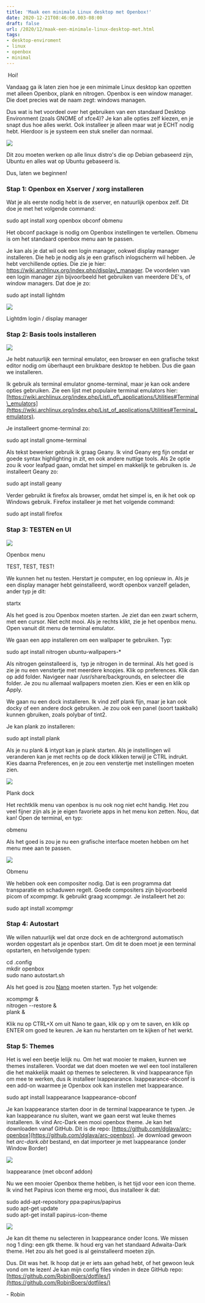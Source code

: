 ```yaml
---
title: 'Maak een minimale Linux desktop met Openbox!'
date: 2020-12-21T08:46:00.003-08:00
draft: false
url: /2020/12/maak-een-minimale-linux-desktop-met.html
tags: 
- desktop-enviroment
- linux
- openbox
- minimal
---
```


 Hoi!  
  
Vandaag ga ik laten zien hoe je een minimale Linux desktop kan opzetten met alleen Openbox, plank en nitrogen. Openbox is een window manager. Die doet precies wat de naam zegt: windows managen.  
  
Dus wat is het voordeel over het gebruiken van een standaard Desktop Environment (zoals GNOME of xfce4)? Je kan alle opties zelf kiezen, en je snapt dus hoe alles werkt. Ook installeer je alleen maar wat je ECHT nodig hebt. Hierdoor is je systeem een stuk sneller dan normaal.

[![](https://1.bp.blogspot.com/-yGuA4fJJ4RA/X-DN7oIJfMI/AAAAAAAAJo8/tZu9fH3SM9EnbRN-Fq5Y3tA5387aG5drQCLcBGAsYHQ/s320/1200px-Tux.svg.png)](https://1.bp.blogspot.com/-yGuA4fJJ4RA/X-DN7oIJfMI/AAAAAAAAJo8/tZu9fH3SM9EnbRN-Fq5Y3tA5387aG5drQCLcBGAsYHQ/s1421/1200px-Tux.svg.png)

Dit zou moeten werken op alle linux distro's die op Debian gebaseerd zijn, Ubuntu en alles wat op Ubuntu gebaseerd is.  
  
Dus, laten we beginnen!  

### **Stap 1: Openbox en Xserver / xorg installeren**

Wat je als eerste nodig hebt is de xserver, en natuurlijk openbox zelf. Dit doe je met het volgende command:  
  
sudo apt install xorg openbox obconf obmenu  
  
Het obconf package is nodig om Openbox instellingen te vertellen. Obmenu is om het standaard openbox menu aan te passen.  
  
Je kan als je dat wil ook een login manager, ookwel display manager installeren. Die heb je nodig als je een grafisch inlogscherm wil hebben. Je hebt verchillende opties. Die zie je hier: https://wiki.archlinux.org/index.php/display\_manager. De voordelen van een login manager zijn bijvoorbeeld het gebruiken van meerdere DE's, of window managers. Dat doe je zo:  
  
sudo apt install lightdm  

[![](https://1.bp.blogspot.com/-RI67gqvll-Y/X-DONGv_B1I/AAAAAAAAJpE/PzO3WZE748gn4BUUnqPQxeo8OnH4JGwowCLcBGAsYHQ/w640-h480/greybird-gtk31.png)](https://1.bp.blogspot.com/-RI67gqvll-Y/X-DONGv_B1I/AAAAAAAAJpE/PzO3WZE748gn4BUUnqPQxeo8OnH4JGwowCLcBGAsYHQ/s640/greybird-gtk31.png)

Lightdm login / display manager  

### **Stap 2: Basis tools installeren**

[![](https://1.bp.blogspot.com/-Hs3uK8L5Npw/X-DOjr938OI/AAAAAAAAJpM/y6IrNa1akDo9JZsS3K5uvU9RYIp4hVLQQCLcBGAsYHQ/w200-h200/1200px-Geany_logo.svg.png)](https://1.bp.blogspot.com/-Hs3uK8L5Npw/X-DOjr938OI/AAAAAAAAJpM/y6IrNa1akDo9JZsS3K5uvU9RYIp4hVLQQCLcBGAsYHQ/s1200/1200px-Geany_logo.svg.png)

Je hebt natuurlijk een terminal emulator, een browser en een grafische tekst editor nodig om überhaupt een bruikbare desktop te hebben. Dus die gaan we installeren.  
  
Ik gebruik als terminal emulator gnome-terminal, maar je kan ook andere opties gebruiken. Zie een lijst met populaire terminal emulators hier: [https://wiki.archlinux.org/index.php/List\_of\_applications/Utilities#Terminal\_emulators](https://wiki.archlinux.org/index.php/List_of_applications/Utilities#Terminal_emulators).  
  
Je installeert gnome-terminal zo:  
  
sudo apt install gnome-terminal  
  
Als tekst bewerker gebruik ik graag Geany. Ik vind Geany erg fijn omdat er goede syntax highlighting in zit, en ook andere nuttige tools. Als 2e optie zou ik voor leafpad gaan, omdat het simpel en makkelijk te gebruiken is. Je installeert Geany zo:  
  
sudo apt install geany  
  
Verder gebruikt ik firefox als browser, omdat het simpel is, en ik het ook op Windows gebruik. Firefox installeer je met het volgende command:  
  
sudo apt install firefox  

### **Stap 3: TESTEN en UI**

[![](https://1.bp.blogspot.com/-T6kWwFSyXlQ/X-DPF-9XYHI/AAAAAAAAJpU/cYzEmtBL0dQCSnuyBOhj9O74nqoqZ-AJwCLcBGAsYHQ/w144-h200/rclLP.png)](https://1.bp.blogspot.com/-T6kWwFSyXlQ/X-DPF-9XYHI/AAAAAAAAJpU/cYzEmtBL0dQCSnuyBOhj9O74nqoqZ-AJwCLcBGAsYHQ/s457/rclLP.png)

Openbox menu  

TEST, TEST, TEST!  
  
We kunnen het nu testen. Herstart je computer, en log opnieuw in. Als je een display manager hebt geinstalleerd, wordt openbox vanzelf geladen, ander typ je dit:  
  
startx

Als het goed is zou Openbox moeten starten. Je ziet dan een zwart scherm, met een cursor. Niet echt mooi. Als je rechts klikt, zie je het openbox menu. Open vanuit dit menu de terminal emulator.  
  
We gaan een app installeren om een wallpaper te gebruiken. Typ:  
  
sudo apt install nitrogen ubuntu-wallpapers-\*  
  
Als nitrogen geinstalleerd is,  typ je nitrogen in de terminal. Als het goed is zie je nu een venstertje met meerdere knopjes. Klik op preferences. Klik dan op add folder. Navigeer naar /usr/share/backgrounds, en selecteer die folder. Je zou nu allemaal wallpapers moeten zien. Kies er een en klik op Apply.  
  
We gaan nu een dock installeren. Ik vind zelf plank fijn, maar je kan ook docky of een andere dock gebruiken. Je zou ook een panel (soort taakbalk) kunnen gbruiken, zoals polybar of tint2.  
  
Je kan plank zo installeren:  
  
sudo apt install plank  
  
Als je nu plank & intypt kan je plank starten. Als je instellingen wil veranderen kan je met rechts op de dock klikken terwijl je CTRL indrukt. Kies daarna Preferences, en je zou een venstertje met instellingen moeten zien.

[![](https://1.bp.blogspot.com/-bBOgNrnI0KM/X-DPxHxL8uI/AAAAAAAAJpc/dJoJmu04ofA73I05I6ZIeIOJ7L_sFcZGACLcBGAsYHQ/w640-h274/plank-featured-new.jpg)](https://1.bp.blogspot.com/-bBOgNrnI0KM/X-DPxHxL8uI/AAAAAAAAJpc/dJoJmu04ofA73I05I6ZIeIOJ7L_sFcZGACLcBGAsYHQ/s800/plank-featured-new.jpg)

Plank dock

Het rechtklik menu van openbox is nu ook nog niet echt handig. Het zou veel fijner zijn als je je eigen favoriete apps in het menu kon zetten. Nou, dat kan! Open de terminal, en typ:

obmenu

Als het goed is zou je nu een grafische interface moeten hebben om het menu mee aan te passen.

[![](https://1.bp.blogspot.com/-qbrCT_-6inE/X-DQF5cAYmI/AAAAAAAAJpk/DDZEUV_YFcMaaMseWCdBLSiapRAslpOnwCLcBGAsYHQ/s320/add_item.png)](https://1.bp.blogspot.com/-qbrCT_-6inE/X-DQF5cAYmI/AAAAAAAAJpk/DDZEUV_YFcMaaMseWCdBLSiapRAslpOnwCLcBGAsYHQ/s526/add_item.png)

Obmenu  

We hebben ook een compositer nodig. Dat is een programma dat transparatie en schaduwen regelt. Goede compositers zijn bijvoorbeeld picom of xcompmgr. Ik gebruikt graag xcompmgr. Je installeert het zo:  
  
sudo apt install xcompmgr  

### **Stap 4: Autostart**

We willen natuurlijk wel dat onze dock en de achtergrond automatisch worden opgestart als je openbox start. Om dit te doen moet je een terminal opstarten, en hetvolgende typen:  
  
cd .config  
mkdir openbox  
sudo nano autostart.sh  
  
Als het goed is zou [Nano](https://en.wikipedia.org/wiki/GNU_nano) moeten starten. Typ het volgende:  
  
xcompmgr &  
nitrogen --restore &  
plank &  
  
Klik nu op CTRL+X om uit Nano te gaan, klik op y om te saven, en klik op ENTER om goed te keuren. Je kan nu herstarten om te kijken of het werkt.

### **Stap 5: Themes**

Het is wel een beetje lelijk nu. Om het wat mooier te maken, kunnen we themes installeren. Voordat we dat doen moeten we wel een tool installeren die het makkelijk maakt op themes te selecteren. Ik vind lxappearance fijn om mee te werken, dus ik installeer lxappearance. lxappearance-obconf is een add-on waarmee je Openbox ook kan instellen met lxappearance.  

sudo apt install lxappearance lxappearance-obconf

Je kan lxappearance starten door in de terminal lxappearance te typen. Je kan lxappearance nu sluiten, want we gaan eerst wat leuke themes installeren. Ik vind Arc-Dark een mooi openbox theme. Je kan het downloaden vanaf GitHub. Dit is de repo: [https://github.com/dglava/arc-openbox](https://github.com/dglava/arc-openbox). Je download gewoon het _arc-dark.obt_ bestand, en dat importeer je met lxappearance (onder Window Border)

[![](https://1.bp.blogspot.com/-hyf1pqkwZJw/X-DQa4mFA6I/AAAAAAAAJps/W--aCuhEEf47K6Rh_Yxay1nrJjmLSDR4gCLcBGAsYHQ/w400-h319/lxappearance2_misc.jpg)](https://1.bp.blogspot.com/-hyf1pqkwZJw/X-DQa4mFA6I/AAAAAAAAJps/W--aCuhEEf47K6Rh_Yxay1nrJjmLSDR4gCLcBGAsYHQ/s583/lxappearance2_misc.jpg)

lxappearance (met obconf addon)  

  

Nu we een mooier Openbox theme hebben, is het tijd voor een icon theme. Ik vind het Papirus icon theme erg mooi, dus installeer ik dat:

sudo add-apt-repository ppa:papirus/papirus  
sudo apt-get update  
sudo apt-get install papirus-icon-theme

[![](https://1.bp.blogspot.com/-OPXSZGmp7wQ/X-DQrOhqPUI/AAAAAAAAJp0/fJTEc5naT_InbpWMFlANcvoiGhN-TTupwCLcBGAsYHQ/w640-h440/preview.png)](https://1.bp.blogspot.com/-OPXSZGmp7wQ/X-DQrOhqPUI/AAAAAAAAJp0/fJTEc5naT_InbpWMFlANcvoiGhN-TTupwCLcBGAsYHQ/s640/preview.png)

Je kan dit theme nu selecteren in lxappearance onder Icons. We missen nog 1 ding: een gtk theme. Ik houd erg van het standaard Adwaita-Dark theme. Het zou als het goed is al geinstalleerd moeten zijn.

Dus. Dit was het. Ik hoop dat je er iets aan gehad hebt, of het gewoon leuk vond om te lezen! Je kan mijn config files vinden in deze GitHub repo: [https://github.com/RobinBoers/dotfiles/](https://github.com/RobinBoers/dotfiles/)

\- Robin